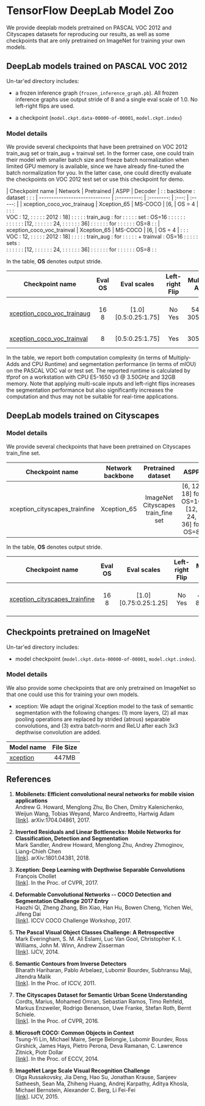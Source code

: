 # TensorFlow DeepLab Model Zoo

We provide deeplab models pretrained on PASCAL VOC 2012 and Cityscapes datasets
for reproducing our results, as well as some checkpoints that are only
pretrained on ImageNet for training your own models.

## DeepLab models trained on PASCAL VOC 2012

Un-tar'ed directory includes:

*   a frozen inference graph (`frozen_inference_graph.pb`). All frozen inference
    graphs use output stride of 8 and a single eval scale of 1.0. No left-right
    flips are used.

*   a checkpoint (`model.ckpt.data-00000-of-00001`, `model.ckpt.index`)

### Model details

We provide several checkpoints that have been pretrained on VOC 2012 train_aug
set or train_aug + trainval set. In the former case, one could train their model
with smaller batch size and freeze batch normalization when limited GPU memory
is available, since we have already fine-tuned the batch normalization for you.
In the latter case, one could directly evaluate the checkpoints on VOC 2012 test
set or use this checkpoint for demo.

| Checkpoint name               | Network      | Pretrained | ASPP  | Decoder |
:                               : backbone     : dataset    :       :         :
| ----------------------------- | :----------: | :--------: | :---: | :-----: |
| xception_coco_voc_trainaug    | Xception_65  | MS-COCO    | [6,   | OS = 4  |
:                               :              : <br> VOC   : 12,   :         :
:                               :              : 2012       : 18]   :         :
:                               :              : train_aug  : for   :         :
:                               :              : set        : OS=16 :         :
:                               :              :            : <br>  :         :
:                               :              :            : [12,  :         :
:                               :              :            : 24,   :         :
:                               :              :            : 36]   :         :
:                               :              :            : for   :         :
:                               :              :            : OS=8  :         :
| xception_coco_voc_trainval    | Xception_65  | MS-COCO    | [6,   | OS = 4  |
:                               :              : <br> VOC   : 12,   :         :
:                               :              : 2012       : 18]   :         :
:                               :              : train_aug  : for   :         :
:                               :              : + trainval : OS=16 :         :
:                               :              : sets       : <br>  :         :
:                               :              :            : [12,  :         :
:                               :              :            : 24,   :         :
:                               :              :            : 36]   :         :
:                               :              :            : for   :         :
:                               :              :            : OS=8  :         :

In the table, **OS** denotes output stride.

Checkpoint name                                                                                                          | Eval OS   | Eval scales                | Left-right Flip | Multiply-Adds        | Runtime (sec)  | PASCAL mIOU                    | File Size
------------------------------------------------------------------------------------------------------------------------ | :-------: | :------------------------: | :-------------: | :------------------: | :------------: | :----------------------------: | :-------:
[xception_coco_voc_trainaug](http://download.tensorflow.org/models/deeplabv3_pascal_train_aug_2018_01_04.tar.gz)         | 16 <br> 8 | [1.0] <br> [0.5:0.25:1.75] | No <br> Yes     | 54.17B <br> 3055.35B | 0.7 <br> 223.2 | 82.20% (val) <br> 83.58% (val) | 439MB
[xception_coco_voc_trainval](http://download.tensorflow.org/models/deeplabv3_pascal_trainval_2018_01_04.tar.gz)          | 8         | [0.5:0.25:1.75]            | Yes             | 3055.35B             | 223.2          | 87.80% (**test**)              | 439MB

In the table, we report both computation complexity (in terms of Multiply-Adds
and CPU Runtime) and segmentation performance (in terms of mIOU) on the PASCAL
VOC val or test set. The reported runtime is calculated by tfprof on a
workstation with CPU E5-1650 v3 @ 3.50GHz and 32GB memory. Note that applying
multi-scale inputs and left-right flips increases the segmentation performance
but also significantly increases the computation and thus may not be suitable
for real-time applications.

## DeepLab models trained on Cityscapes

### Model details

We provide several checkpoints that have been pretrained on Cityscapes
train_fine set.

Checkpoint name                       | Network backbone | Pretrained dataset                      | ASPP                                             | Decoder
------------------------------------- | :--------------: | :-------------------------------------: | :----------------------------------------------: | :-----:
xception_cityscapes_trainfine         | Xception_65      | ImageNet <br> Cityscapes train_fine set | [6, 12, 18] for OS=16 <br> [12, 24, 36] for OS=8 | OS = 4

In the table, **OS** denotes output stride.

Checkpoint name                                                                                                                  | Eval OS   | Eval scales                 | Left-right Flip | Multiply-Adds         | Runtime (sec)  | Cityscapes mIOU                | File Size
-------------------------------------------------------------------------------------------------------------------------------- | :-------: | :-------------------------: | :-------------: | :-------------------: | :------------: | :----------------------------: | :-------:
[xception_cityscapes_trainfine](http://download.tensorflow.org/models/deeplabv3_cityscapes_train_2018_02_06.tar.gz)              | 16 <br> 8 | [1.0] <br> [0.75:0.25:1.25] | No <br> Yes     | 418.64B <br> 8677.92B | 5.0 <br> 422.8 | 78.79% (val) <br> 80.42% (val) | 439MB

## Checkpoints pretrained on ImageNet

Un-tar'ed directory includes:

*   model checkpoint (`model.ckpt.data-00000-of-00001`, `model.ckpt.index`).

### Model details

We also provide some checkpoints that are only pretrained on ImageNet so that
one could use this for training your own models.

*   xception: We adapt the original Xception model to the task of semantic
    segmentation with the following changes: (1) more layers, (2) all max
    pooling operations are replaced by strided (atrous) separable convolutions,
    and (3) extra batch-norm and ReLU after each 3x3 depthwise convolution are
    added.

Model name                                                                             | File Size
-------------------------------------------------------------------------------------- | :-------:
[xception](http://download.tensorflow.org/models/deeplabv3_xception_2018_01_04.tar.gz) | 447MB

## References

1.  **Mobilenets: Efficient convolutional neural networks for mobile vision applications**<br />
    Andrew G. Howard, Menglong Zhu, Bo Chen, Dmitry Kalenichenko, Weijun Wang, Tobias Weyand, Marco Andreetto, Hartwig Adam<br />
    [[link]](https://arxiv.org/abs/1704.04861). arXiv:1704.04861, 2017.

2.  **Inverted Residuals and Linear Bottlenecks: Mobile Networks for Classification, Detection and Segmentation**<br />
    Mark Sandler, Andrew Howard, Menglong Zhu, Andrey Zhmoginov, Liang-Chieh Chen<br />
    [[link]](https://arxiv.org/abs/1801.04381). arXiv:1801.04381, 2018.

3.  **Xception: Deep Learning with Depthwise Separable Convolutions**<br />
    François Chollet<br />
    [[link]](https://arxiv.org/abs/1610.02357). In the Proc. of CVPR, 2017.

4.  **Deformable Convolutional Networks -- COCO Detection and Segmentation Challenge 2017 Entry**<br />
    Haozhi Qi, Zheng Zhang, Bin Xiao, Han Hu, Bowen Cheng, Yichen Wei, Jifeng Dai<br />
    [[link]](http://presentations.cocodataset.org/COCO17-Detect-MSRA.pdf). ICCV COCO Challenge
    Workshop, 2017.

5.  **The Pascal Visual Object Classes Challenge: A Retrospective**<br />
    Mark Everingham, S. M. Ali Eslami, Luc Van Gool, Christopher K. I. Williams, John M. Winn, Andrew Zisserman<br />
    [[link]](http://host.robots.ox.ac.uk/pascal/VOC/voc2012/). IJCV, 2014.

6.  **Semantic Contours from Inverse Detectors**<br />
    Bharath Hariharan, Pablo Arbelaez, Lubomir Bourdev, Subhransu Maji, Jitendra Malik<br />
    [[link]](http://home.bharathh.info/pubs/codes/SBD/download.html). In the Proc. of ICCV, 2011.

7.  **The Cityscapes Dataset for Semantic Urban Scene Understanding**<br />
    Cordts, Marius, Mohamed Omran, Sebastian Ramos, Timo Rehfeld, Markus Enzweiler, Rodrigo Benenson, Uwe Franke, Stefan Roth, Bernt Schiele. <br />
    [[link]](https://www.cityscapes-dataset.com/). In the Proc. of CVPR, 2016.

8.  **Microsoft COCO: Common Objects in Context**<br />
    Tsung-Yi Lin, Michael Maire, Serge Belongie, Lubomir Bourdev, Ross Girshick, James Hays, Pietro Perona, Deva Ramanan, C. Lawrence Zitnick, Piotr Dollar<br />
    [[link]](http://cocodataset.org/). In the Proc. of ECCV, 2014.

9.  **ImageNet Large Scale Visual Recognition Challenge**<br />
    Olga Russakovsky, Jia Deng, Hao Su, Jonathan Krause, Sanjeev Satheesh, Sean Ma, Zhiheng Huang, Andrej Karpathy, Aditya Khosla, Michael Bernstein, Alexander C. Berg, Li Fei-Fei<br />
    [[link]](http://www.image-net.org/). IJCV, 2015.

